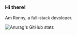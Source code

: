 ### Hi there!

 Am Ronny, a full-stack devoloper.
 
 ![Anurag's GitHub stats](https://github-readme-stats.vercel.app/api?username=OPunga&show_icons=true&theme=radical)
